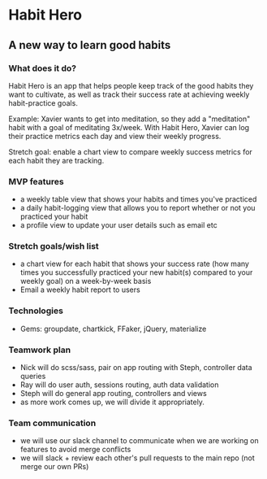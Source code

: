 # Habit Hero

## A new way to learn good habits

### What does it do?

Habit Hero is an app that helps people keep track of the good habits they want to cultivate, as well as track their success rate at achieving weekly habit-practice goals.

Example: Xavier wants to get into meditation, so they add a "meditation" habit with a goal of meditating 3x/week. With Habit Hero, Xavier can log their practice metrics each day and view their weekly progress.

Stretch goal: enable a chart view to compare weekly success metrics for each habit they are tracking.

### MVP features
- a weekly table view that shows your habits and times you've practiced
- a daily habit-logging view that allows you to report whether or not you practiced your habit
- a profile view to update your user details such as email etc

### Stretch goals/wish list

- a chart view for each habit that shows your success rate (how many times you successfully practiced your new habit(s) compared to your weekly goal) on a week-by-week basis
- Email a weekly habit report to users

### Technologies
- Gems: groupdate, chartkick, FFaker, jQuery, materialize

### Teamwork plan
- Nick will do scss/sass, pair on app routing with Steph, controller data queries  
- Ray will do user auth, sessions routing, auth data validation
- Steph will do general app routing, controllers and views
- as more work comes up, we will divide it appropriately.

### Team communication
- we will use our slack channel to communicate when we are working on features to avoid merge conflicts
- we will slack + review each other's pull requests to the main repo (not merge our own PRs)